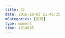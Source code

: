 ```yaml
---
title: 😌
date: 2016-10-03 21:46:35
mCategories: [说说]
type: moment
time: t214635
---
```


<div id="pics-20161003214635"></div>

<script src="/lib/moment/pics.js"></script>
<script>
var data = [
    {"link": "2016-10-03_000001.jpeg", "type": "shuoshuo"}
];
picsRender(data, "pics-20161003214635");
</script>
